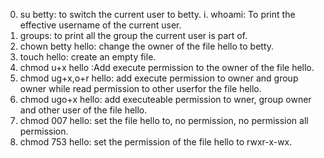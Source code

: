 0. su betty: to switch the current user to betty.
i. whoami: To print the effective username of the current user.
2. groups: to print all the group the current user is part of.
3. chown betty hello: change the owner of the file hello to betty.
4. touch hello: create an empty file.
5. chmod u+x hello :Add execute permission to the owner of the file hello.
6. chmod ug+x,o+r hello: add execute permission to owner and group owner while read permission to other userfor the file hello.
7. chmod ugo+x hello: add executeable permission to wner, group owner and other user of the file hello.
8. chmod 007 hello: set the file hello to, no permission, no permission all permission.
9. chmod 753 hello: set the permission of the file hello to rwxr-x-wx.
